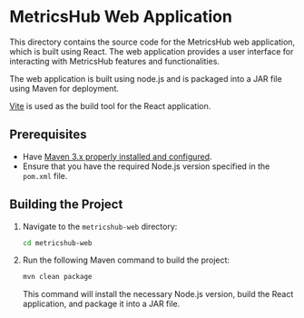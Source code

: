 # MetricsHub Web Application

This directory contains the source code for the MetricsHub web application, which is built using React. The web application provides a user interface for interacting with MetricsHub features and functionalities.

The web application is built using node.js and is packaged into a JAR file using Maven for deployment. 

[Vite](https://vite.dev/) is used as the build tool for the React application.

## Prerequisites

* Have [Maven 3.x properly installed and configured](https://maven.apache.org/download.cgi).
* Ensure that you have the required Node.js version specified in the `pom.xml` file.

## Building the Project

1. Navigate to the `metricshub-web` directory:
   ```bash
   cd metricshub-web
   ```
2. Run the following Maven command to build the project:
   ```bash
   mvn clean package
   ```
   This command will install the necessary Node.js version, build the React application, and package it into a JAR file.
